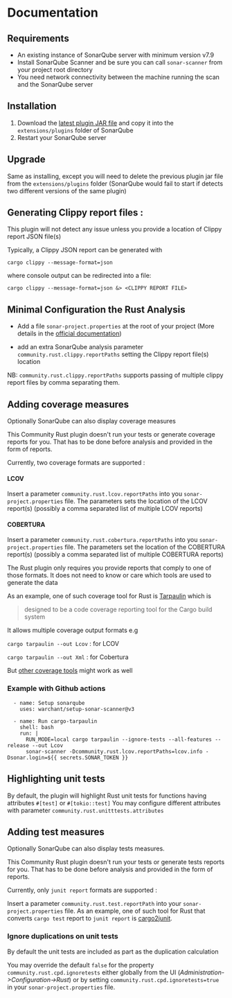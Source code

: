 # Documentation

## Requirements

- An existing instance of SonarQube server with minimum version v7.9
- Install SonarQube Scanner and be sure you can call `sonar-scanner` from your project root directory
- You need network connectivity between the machine running the scan and the SonarQube server

## Installation

1. Download the [latest plugin JAR file](https://github.com/C4tWithShell/community-rust/releases) and copy it into
   the `extensions/plugins` folder of SonarQube
2. Restart your SonarQube server

## Upgrade

Same as installing, except you will need to delete the previous plugin jar file from the `extensions/plugins` folder
(SonarQube would fail to start if detects two different versions of the same plugin)

## Generating Clippy report files :

This plugin will not detect any issue unless you provide a location of Clippy report JSON file(s)

Typically, a Clippy JSON report can be generated with

`cargo clippy --message-format=json`

where console output can be redirected into a file:

`cargo clippy --message-format=json &> <CLIPPY REPORT FILE>`

## Minimal Configuration the Rust Analysis

- Add a file `sonar-project.properties` at the root of your project (More details in
  the [official documentation](https://docs.sonarqube.org/8.9/analysis/scan/sonarscanner/#header-1))

- add an extra SonarQube analysis parameter `community.rust.clippy.reportPaths` setting the Clippy report file(s)
  location

NB: `community.rust.clippy.reportPaths` supports passing of multiple clippy report files by comma separating them.

## Adding coverage measures

Optionally SonarQube can also display coverage measures

This Community Rust plugin doesn't run your tests or generate coverage reports for you. That has to be done before
analysis and provided in the form of reports.

Currently, two coverage formats are supported :

#### LCOV

Insert a parameter `community.rust.lcov.reportPaths` into you `sonar-project.properties` file. The parameters sets the
location of the LCOV report(s) (possibly a comma separated list of multiple LCOV reports)

#### COBERTURA

Insert a parameter `community.rust.cobertura.reportPaths` into you `sonar-project.properties` file. The parameters set
the location of the COBERTURA report(s) (possibly a comma separated list of multiple COBERTURA reports)

The Rust plugin only requires you provide reports that comply to one of those formats. It does not need to know or care
which tools are used to generate the data

As an example, one of such coverage tool for Rust is [Tarpaulin](https://docs.rs/crate/cargo-tarpaulin/) which is
> designed to be a code coverage reporting tool for the Cargo build system

It allows multiple coverage output formats e.g

`cargo tarpaulin --out Lcov` : for LCOV

`cargo tarpaulin --out Xml` : for Cobertura

But [other coverage tools](https://vladfilippov.com/blog/rust-code-coverage-tools/) might work as well

### Example with Github actions ###

      - name: Setup sonarqube
        uses: warchant/setup-sonar-scanner@v3
        
      - name: Run cargo-tarpaulin
        shell: bash
        run: |
          RUN_MODE=local cargo tarpaulin --ignore-tests --all-features --release --out Lcov
          sonar-scanner -Dcommunity.rust.lcov.reportPaths=lcov.info -Dsonar.login=${{ secrets.SONAR_TOKEN }}

## Highlighting unit tests

By default, the plugin will highlight Rust unit tests for functions having attributes `#[test]` or `#[tokio::test]`
You may configure different attributes with parameter `community.rust.unitttests.attributes`

## Adding test measures

Optionally SonarQube can also display tests measures.

This Community Rust plugin doesn't run your tests or generate tests reports for you. That has to be done before analysis
and provided in the form of reports.

Currently, only `junit report` formats are supported :

Insert a parameter `community.rust.test.reportPath` into your `sonar-project.properties` file. As an example, one of
such tool for Rust that converts `cargo test` report to `junit report`
is [cargo2junit](https://crates.io/crates/cargo2junit).

### Ignore duplications on unit tests

By default the unit tests are included as part as the duplication calculation

You may override the default `false` for the property `community.rust.cpd.ignoretests` either globally from the UI
(*Administration->Configuration->Rust*) or by setting `community.rust.cpd.ignoretests=true` in
your `sonar-project.properties` file.


